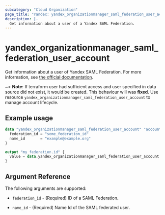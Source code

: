 ```yaml
---
subcategory: "Cloud Organization"
page_title: "Yandex: yandex_organizationmanager_saml_federation_user_account"
description: |-
  Get information about a user of a Yandex SAML Federation.
---
```



# yandex_organizationmanager_saml_federation_user_account




Get information about a user of Yandex SAML Federation. For more information, see [the official documentation](https://cloud.yandex.com/docs/organization/operations/federations/integration-common).

~> **Note:** If terraform user had sufficient access and user specified in data source did not exist, it would be created. This behaviour will was **fixed**. Use resource `yandex_organizationmanager_saml_federation_user_account` to manage account lifecycle.

## Example usage

```terraform
data "yandex_organizationmanager_saml_federation_user_account" "account" {
  federation_id = "some_federation_id"
  name_id       = "example@example.org"
}

output "my_federation.id" {
  value = data.yandex_organizationmanager_saml_federation_user_account.account.id
}
```

## Argument Reference

The following arguments are supported:

* `federation_id` - (Required) ID of a SAML Federation.

* `name_id` - (Required) Name Id of the SAML federated user.
